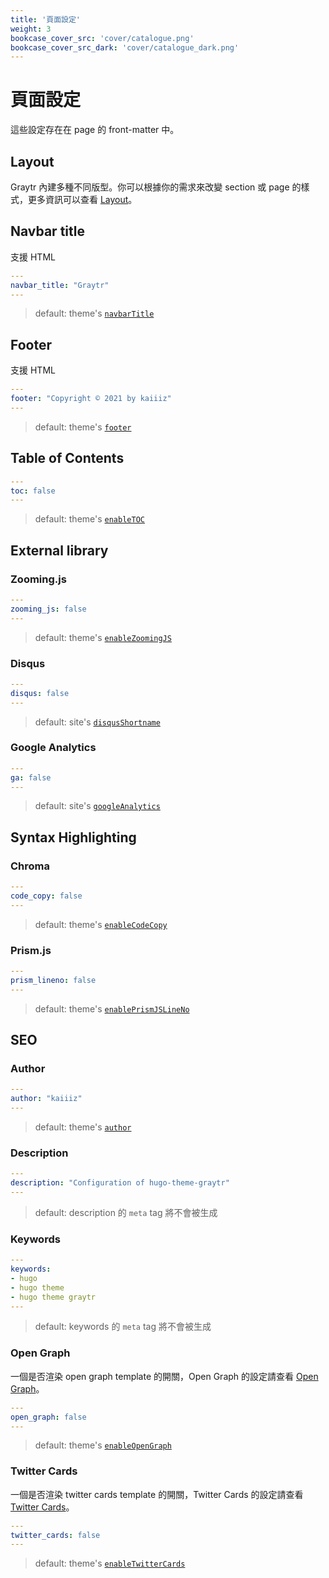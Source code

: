 ```yaml
---
title: '頁面設定'
weight: 3
bookcase_cover_src: 'cover/catalogue.png'
bookcase_cover_src_dark: 'cover/catalogue_dark.png'
---
```


# 頁面設定

這些設定存在在 page 的 front-matter 中。

## Layout

Graytr 內建多種不同版型。你可以根據你的需求來改變 section 或 page 的樣式，更多資訊可以查看 [Layout](/hugo-theme-graytr/layouts)。

## Navbar title

支援 HTML

```yaml
---
navbar_title: "Graytr"
---
```

> default: theme's [`navbarTitle`](/hugo-theme-graytr/configuration/theme#navbar-title)

## Footer

支援 HTML

```yaml
---
footer: "Copyright © 2021 by kaiiiz"
---
```

> default: theme's [`footer`](/hugo-theme-graytr/configuration/theme/#footer)

## Table of Contents

```yaml
---
toc: false
---
```

> default: theme's [`enableTOC`](/hugo-theme-graytr/configuration/theme/#table-of-contents)

## External library

### Zooming.js

```yaml
---
zooming_js: false
---
```

> default: theme's [`enableZoomingJS`](/hugo-theme-graytr/configuration/theme/#zoomingjs)

### Disqus

```yaml
---
disqus: false
---
```

> default: site's [`disqusShortname`](/hugo-theme-graytr/configuration/site/#disqus)

### Google Analytics

```yaml
---
ga: false
---
```

> default: site's [`googleAnalytics`](/hugo-theme-graytr/configuration/site/#google-analytics)

## Syntax Highlighting

### Chroma

```yaml
---
code_copy: false
---
```

> default: theme's [`enableCodeCopy`](/hugo-theme-graytr/configuration/theme/#using-chroma-hugo-built-in)

### Prism.js

```yaml
---
prism_lineno: false
---
```

> default: theme's [`enablePrismJSLineNo`](/hugo-theme-graytr/configuration/theme/#using-prismjs)

## SEO

### Author

```yaml
---
author: "kaiiiz"
---
```

> default: theme's [`author`](/hugo-theme-graytr/configuration/theme/#author)

### Description

```yaml
---
description: "Configuration of hugo-theme-graytr"
---
```

> default: description 的 `meta` tag 將不會被生成

### Keywords

```yaml
---
keywords:
- hugo
- hugo theme
- hugo theme graytr
---
```

> default: keywords 的 `meta` tag 將不會被生成


### Open Graph

一個是否渲染 open graph template 的開關，Open Graph 的設定請查看 [Open Graph](https://gohugo.io/templates/internal#open-graph)。

```yaml
---
open_graph: false
---
```

> default: theme's [`enableOpenGraph`](/hugo-theme-graytr/configuration/theme/#open-graph)

### Twitter Cards

一個是否渲染 twitter cards template 的開關，Twitter Cards 的設定請查看 [Twitter Cards](https://gohugo.io/templates/internal#twitter-cards)。

```yaml
---
twitter_cards: false
---
```

> default: theme's [`enableTwitterCards`](/hugo-theme-graytr/configuration/theme/#twitter-cards)
